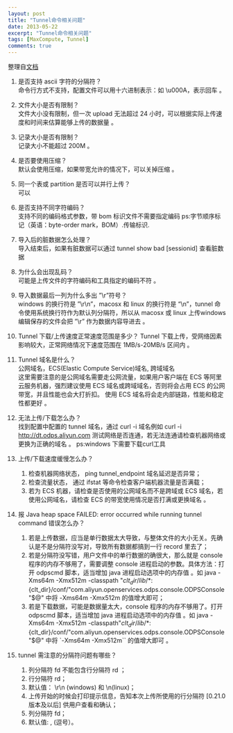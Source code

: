 ```yaml
---
layout: post
title: "Tunnel命令相关问题"
date: 2013-05-22
excerpt: "Tunnel命令相关问题"
tags: [MaxCompute, Tunnel]
comments: true
---
```


整理自[文档](https://help.aliyun.com/knowledge_detail/40348.html?spm=5176.7840347.2.1.wJujpY)  
1. 是否支持 ascii 字符的分隔符？  
    命令行方式不支持，配置文件可以用十六进制表示：如 \u000A，表示回车 。

2. 文件大小是否有限制？  
    文件大小没有限制，但一次 upload 无法超过 24 小时，可以根据实际上传速度和时间来估算能够上传的数据量 。

3. 记录大小是否有限制？  
    记录大小不能超过 200M 。

4. 是否要使用压缩？  
    默认会使用压缩，如果带宽允许的情况下，可以关掉压缩 。

5. 同一个表或 partition 是否可以并行上传？  
    可以

6. 是否支持不同字符编码？  
    支持不同的编码格式参数，带 bom 标识文件不需要指定编码 
    ps:字节顺序标记（英语：byte-order mark，BOM）.传输标识.

7. 导入后的脏数据怎么处理？  
    导入结束后，如果有脏数据可以通过 tunnel show bad [sessionid] 查看脏数据 

8. 为什么会出现乱码？  
    可能是上传文件的字符编码和工具指定的编码不符 。

9. 导入数据最后一列为什么多出 ”\r”符号？  
    windows 的换行符是 ”\r\n”，macosx 和 linux 的换行符是 “\n”，tunnel 命令使用系统换行符作为默认列分隔符，所以从 macosx 或 linux 上传windows 编辑保存的文件会把 ”\r” 作为数据内容导进去 。

10. Tunnel 下载/上传速度正常速度范围是多少？
    Tunnel 下载上传，受网络因素影响较大，正常网络情况下速度范围在 1MB/s-20MB/s 区间内 。

11. Tunnel 域名是什么？  
    公网域名，ECS(Elastic Compute Service)域名, 跨域域名  
    这里需要注意的是公网域名需要走公网流量，如果用户客户端在 ECS 等阿里云服务机器，强烈建议使用 ECS 域名或跨域域名，否则将会占用 ECS 的公网带宽，并且性能也会大打折扣。 使用 ECS 域名将会走内部链路，性能和稳定性都更好 。

12. 无法上传/下载怎么办？  
    找到配置中配置的 tunnel 域名，通过 curl -i 域名例如 curl -i http://dt.odps.aliyun.com 测试网络是否连通，若无法连通请检查机器网络或更换为正确的域名 。
    ps:windows 下需要下载curl工具

13. 上传/下载速度缓慢怎么办？  
    1. 检查机器网络状态， ping tunnel_endpoint 域名延迟是否异常；
    2. 检查流量状态， 通过 ifstat 等命令检查客户端机器流量是否满载；
    3. 若为 ECS 机器，请检查是否使用的公网域名而不是跨域或 ECS 域名，若使用公网域名，请检查 ECS 的带宽使用情况是否打满或更换域名 。

14. 报 Java heap space FAILED: error occurred while running tunnel command 错误怎么办？  
    1. 若是上传数据，应当是单行数据太大导致，与整体文件的大小无关。先确认是不是分隔符没写对，导致所有数据都搞到一行 record 里去了；
    2. 若是分隔符没写错，用户文件中的单行数据的确很大，那么就是 console 程序的内存不够用了，需要调整 console 进程启动的参数。具体方法：打开 odpscmd 脚本，适当增加 java 进程启动选项中的内存值 。如 java -Xms64m -Xmx512m -classpath "${clt_dir}/lib/*:${clt_dir}/conf/"com.aliyun.openservices.odps.console.ODPSConsole "$@" 中将 -Xms64m -Xmx512m 的值增大即可；
    3. 若是下载数据，可能是数据量太大，console 程序的内存不够用了。打开 odpscmd 脚本，适当增加 java 进程启动选项中的内存值 。如 java -Xms64m -Xmx512m -classpath"${clt_dir}/lib/*:${clt_dir}/conf/"com.aliyun.openservices.odps.console.ODPSConsole "$@" 中将 `-Xms64m -Xmx512m`` 的值增大即可 。

15. tunnel 需注意的分隔符问题有哪些？  
    1. 列分隔符 fd 不能包含行分隔符 rd ；
    2. 行分隔符 rd；
    3. 默认值： \r\n (windows) 和 \n(linux)；
    4. 上传开始的时候会打印提示信息，告知本次上传所使用的行分隔符 [0.21.0 版本及以后] 供用户查看和确认；
    5. 列分隔符 fd；
    6. 默认值: , (逗号）。

